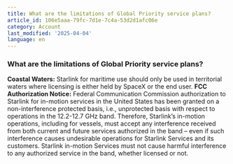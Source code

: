 ```yaml
---
title: What are the limitations of Global Priority service plans?
article_id: 106e5aaa-79fc-7d1e-7c4a-53d2d1afc06e
category: Account
last_modified: '2025-04-04'
language: en
---
```


### What are the limitations of Global Priority service plans?
**Coastal Waters:** Starlink for maritime use should only be used in territorial waters where licensing is either held by SpaceX or the end user.
**FCC Authorization Notice:** Federal Communication Commission authorization to Starlink for in-motion services in the United States has been granted on a non-interference protected basis, i.e., unprotected basis with respect to operations in the 12.2-12.7 GHz band. Therefore, Starlink’s in-motion operations, including for vessels, must accept any interference received from both current and future services authorized in the band – even if such interference causes undesirable operations for Starlink Services and its customers. Starlink in-motion Services must not cause harmful interference to any authorized service in the band, whether licensed or not.